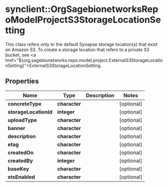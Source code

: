 # synclient::OrgSagebionetworksRepoModelProjectS3StorageLocationSetting

This class refers only to the default Synapse storage location(s) that exist on Amazon S3. To create a storage location that refers to a private S3 bucket, see <a href=\"${org.sagebionetworks.repo.model.project.ExternalS3StorageLocationSetting}\">ExternalS3StorageLocationSetting</a>.

## Properties
Name | Type | Description | Notes
------------ | ------------- | ------------- | -------------
**concreteType** | **character** |  | [optional] 
**storageLocationId** | **integer** |  | [optional] 
**uploadType** | **character** |  | [optional] 
**banner** | **character** |  | [optional] 
**description** | **character** |  | [optional] 
**etag** | **character** |  | [optional] 
**createdOn** | **character** |  | [optional] 
**createdBy** | **integer** |  | [optional] 
**baseKey** | **character** |  | [optional] 
**stsEnabled** | **character** |  | [optional] 


